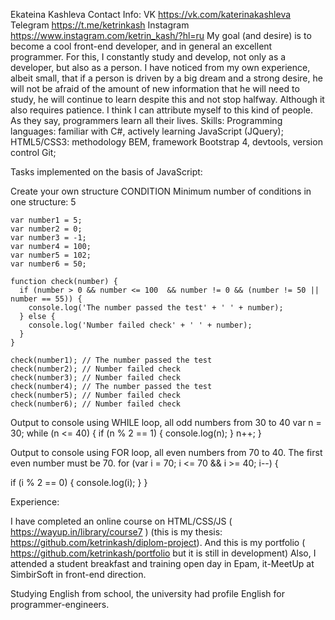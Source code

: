 Ekateina Kashleva
Contact Info:
VK https://vk.com/katerinakashleva
Telegram https://t.me/ketrinkash
Instagram https://www.instagram.com/ketrin_kash/?hl=ru
My goal (and desire) is to become a cool front-end developer, and in general an excellent programmer. For this, I constantly study and develop, not only as a developer, but also as a person. I have noticed from my own experience, albeit small, that if a person is driven by a big dream and a strong desire, he will not be afraid of the amount of new information that he will need to study, he will continue to learn despite this and not stop halfway. Although it also requires patience. I think I can attribute myself to this kind of people. As they say, programmers learn all their lives.
Skills:
Programming languages: familiar with С#, actively learning JavaScript (JQuery);
HTML5/CSS3: methodology BEM, framework Bootstrap 4, devtools, version control Git;

Tasks implemented on the basis of JavaScript:

Create your own structure CONDITION
    Minimum number of conditions in one structure: 5

    var number1 = 5;
    var number2 = 0;
    var number3 = -1;
    var number4 = 100;
    var number5 = 102;
    var number6 = 50;

    function check(number) {
      if (number > 0 && number <= 100  && number != 0 && (number != 50 || number == 55)) {
        console.log('The number passed the test' + ' ' + number);
      } else {
        console.log('Number failed check' + ' ' + number);
      }
    }

    check(number1); // The number passed the test
    check(number2); // Number failed check
    check(number3); // Number failed check
    check(number4); // The number passed the test
    check(number5); // Number failed check
    check(number6); // Number failed check

Output to console using WHILE loop, all odd numbers from 30 to 40
var n = 30;
 while (n <= 40) {
   if (n % 2 == 1) {
     console.log(n);
   }
   n++;
 }

Output to console using FOR loop, all even numbers from 70 to 40. The first even number must be 70.
for (var i = 70; i <= 70 && i >= 40; i--) {

  if (i % 2 == 0) {
    console.log(i);
  }
}

Experience:

I have completed an online course on HTML/CSS/JS ( https://wayup.in/library/course7 )
(this is my thesis: https://github.com/ketrinkash/diplom-project).
And this is my portfolio ( https://github.com/ketrinkash/portfolio but it is still in development)
Also, I attended a student breakfast and training open day in Epam, it-MeetUp at SimbirSoft in front-end direction.

Studying English from school, the university had profile English for programmer-engineers.

